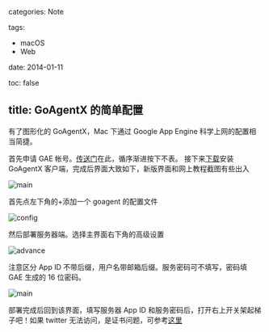 categories: Note

tags:

- macOS
- Web

date: 2014-01-11

toc: false

title: GoAgentX 的简单配置
---

有了图形化的 GoAgentX，Mac 下通过 Google App Engine 科学上网的配置相当简捷。

<!--more-->

首先申请 GAE 帐号。[传送门](https://appengine.google.com/)在此，循序渐进按下不表。
接下来[下载](http://goagentx.com/)安装 GoAgentX 客户端，完成后界面大致如下，新版界面和网上教程截图有些出入

![main](http://7u2gqx.com1.z0.glb.clouddn.com/GoAgentX的简单配置1.png)

首先点左下角的+添加一个 goagent 的配置文件

![config](http://7u2gqx.com1.z0.glb.clouddn.com/GoAgentX的简单配置2.png)

然后部署服务器端。选择主界面右下角的高级设置

![advance](http://7u2gqx.com1.z0.glb.clouddn.com/GoAgentX的简单配置3.png)

注意区分 App ID 不带后缀，用户名带邮箱后缀。服务密码可不填写，密码填 GAE 生成的 16 位密码。

![main](http://7u2gqx.com1.z0.glb.clouddn.com/GoAgentX的简单配置1.png)

部署完成后回到该界面，填写服务器 App ID 和服务密码后，打开右上开关架起梯子吧！如果 twitter 无法访问，是证书问题，可参考[这里](http://www.guokr.com/blog/436937/)
